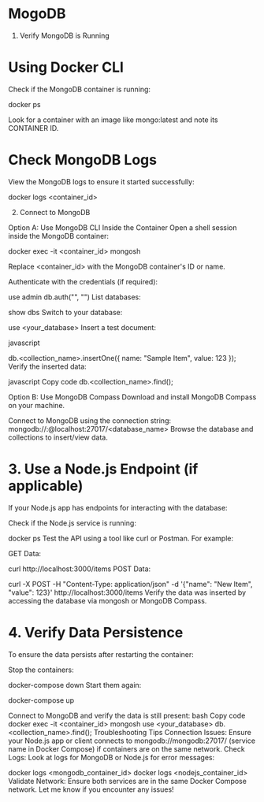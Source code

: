# MogoDB

1. Verify MongoDB is Running

# Using Docker CLI
Check if the MongoDB container is running:

 docker ps
 
Look for a container with an image like mongo:latest and note its CONTAINER ID.

# Check MongoDB Logs
View the MongoDB logs to ensure it started successfully:

docker logs <container_id>

2. Connect to MongoDB

Option A: Use MongoDB CLI Inside the Container
Open a shell session inside the MongoDB container:

docker exec -it <container_id> mongosh

Replace <container_id> with the MongoDB container's ID or name.

Authenticate with the credentials (if required):

use admin
db.auth("<username>", "<password>")
List databases:

show dbs
Switch to your database:

use <your_database>
Insert a test document:

javascript

db.<collection_name>.insertOne({ name: "Sample Item", value: 123 });
Verify the inserted data:

javascript
Copy code
db.<collection_name>.find();

Option B: Use MongoDB Compass
Download and install MongoDB Compass on your machine.

Connect to MongoDB using the connection string:
mongodb://<username>:<password>@localhost:27017/<database_name>
Browse the database and collections to insert/view data.

# 3. Use a Node.js Endpoint (if applicable)
If your Node.js app has endpoints for interacting with the database:

Check if the Node.js service is running:


docker ps
Test the API using a tool like curl or Postman. For example:

GET Data:

curl http://localhost:3000/items
POST Data:

curl -X POST -H "Content-Type: application/json" -d '{"name": "New Item", "value": 123}' http://localhost:3000/items
Verify the data was inserted by accessing the database via mongosh or MongoDB Compass.

# 4. Verify Data Persistence
To ensure the data persists after restarting the container:

Stop the containers:

docker-compose down
Start them again:

docker-compose up

Connect to MongoDB and verify the data is still present:
bash
Copy code
docker exec -it <container_id> mongosh
use <your_database>
db.<collection_name>.find();
Troubleshooting Tips
Connection Issues: Ensure your Node.js app or client connects to mongodb://mongodb:27017/ (service name in Docker Compose) if containers are on the same network.
Check Logs: Look at logs for MongoDB or Node.js for error messages:

docker logs <mongodb_container_id>
docker logs <nodejs_container_id>
Validate Network: Ensure both services are in the same Docker Compose network.
Let me know if you encounter any issues!
